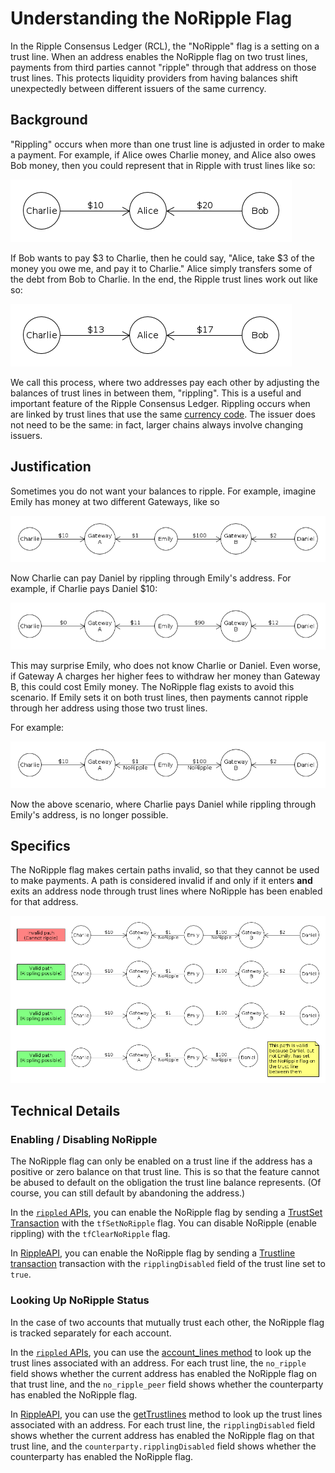 # Understanding the NoRipple Flag #

In the Ripple Consensus Ledger (RCL), the "NoRipple" flag is a setting on a trust line. When an address enables the NoRipple flag on two trust lines, payments from third parties cannot "ripple" through that address on those trust lines. This protects liquidity providers from having balances shift unexpectedly between different issuers of the same currency.

## Background ##

"Rippling" occurs when more than one trust line is adjusted in order to make a payment. For example, if Alice owes Charlie money, and Alice also owes Bob money, then you could represent that in Ripple with trust lines like so:

![Charlie --($10)-- Alice -- ($20) -- Bob](img/noripple-01.png)

If Bob wants to pay $3 to Charlie, then he could say, "Alice, take $3 of the money you owe me, and pay it to Charlie." Alice simply transfers some of the debt from Bob to Charlie. In the end, the Ripple trust lines work out like so:

![Charlie --($13)-- Alice --($17)-- Bob](img/noripple-02.png)

We call this process, where two addresses pay each other by adjusting the balances of trust lines in between them, "rippling". This is a useful and important feature of the Ripple Consensus Ledger. Rippling occurs when are linked by trust lines that use the same [currency code](reference-rippled.html#currency-codes). The issuer does not need to be the same: in fact, larger chains always involve changing issuers.

## Justification ##

Sometimes you do not want your balances to ripple. For example, imagine Emily has money at two different Gateways, like so

![Charlie --($10)-- Gateway A --($1)-- Emily --($100)-- Gateway B --($2)-- Daniel](img/noripple-03.png)

Now Charlie can pay Daniel by rippling through Emily's address. For example, if Charlie pays Daniel $10:

![Charlie --($0)-- Gateway A --($11)-- Emily --($90)-- Gateway B --($12)-- Daniel](img/noripple-04.png)

This may surprise Emily, who does not know Charlie or Daniel. Even worse, if Gateway A charges her higher fees to withdraw her money than Gateway B, this could cost Emily money. The NoRipple flag exists to avoid this scenario. If Emily sets it on both trust lines, then payments cannot ripple through her address using those two trust lines.

For example:

![Charlie --($10)-- Gateway A --($1, NoRipple)-- Emily --($100,NoRipple)-- Gateway B --($2)-- Daniel](img/noripple-05.png)

Now the above scenario, where Charlie pays Daniel while rippling through Emily's address, is no longer possible.

## Specifics ##

The NoRipple flag makes certain paths invalid, so that they cannot be used to make payments. A path is considered invalid if and only if it enters **and** exits an address node through trust lines where NoRipple has been enabled for that address.

![Diagram demonstrating that NoRipple has to be set on both trust lines by the same address to do anything](img/noripple-06.png)

## Technical Details ##

### Enabling / Disabling NoRipple ###

The NoRipple flag can only be enabled on a trust line if the address has a positive or zero balance on that trust line. This is so that the feature cannot be abused to default on the obligation the trust line balance represents. (Of course, you can still default by abandoning the address.)

In the [`rippled` APIs](reference-rippled.html), you can enable the NoRipple flag by sending a [TrustSet Transaction](reference-transaction-format.html#trustset) with the `tfSetNoRipple` flag. You can disable NoRipple (enable rippling) with the `tfClearNoRipple` flag.

In [RippleAPI](reference-rippleapi.html), you can enable the NoRipple flag by sending a [Trustline transaction](reference-rippleapi.html#preparetrustline) transaction with the `ripplingDisabled` field of the trust line set to `true`.


### Looking Up NoRipple Status ###

In the case of two accounts that mutually trust each other, the NoRipple flag is tracked separately for each account.

In the [`rippled` APIs](reference-rippled.html), you can use the [account_lines method](https://ripple.com/build/rippled-apis/#account-lines) to look up the trust lines associated with an address. For each trust line, the `no_ripple` field shows whether the current address has enabled the NoRipple flag on that trust line, and the `no_ripple_peer` field shows whether the counterparty has enabled the NoRipple flag.

In [RippleAPI](reference-rippleapi.html), you can use the [getTrustlines](reference-rippleapi.html#gettrustlines) method to look up the trust lines associated with an address. For each trust line, the `ripplingDisabled` field shows whether the current address has enabled the NoRipple flag on that trust line, and the `counterparty.ripplingDisabled` field shows whether the counterparty has enabled the NoRipple flag.
